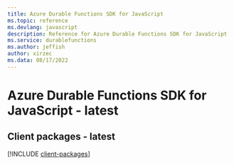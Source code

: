 ```yaml
---
title: Azure Durable Functions SDK for JavaScript
ms.topic: reference
ms.devlang: javascript
description: Reference for Azure Durable Functions SDK for JavaScript
ms.service: durablefunctions
ms.author: jeffish
author: xirzec
ms.data: 08/17/2022
---
```

# Azure Durable Functions SDK for JavaScript - latest

## Client packages - latest
[!INCLUDE [client-packages](durable-functions-client-index.md)]